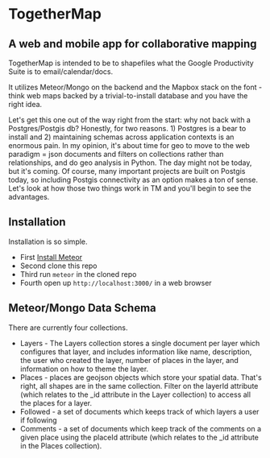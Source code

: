TogetherMap
===========

## A web and mobile app for collaborative mapping

TogetherMap is intended to be to shapefiles what the Google Productivity Suite is to email/calendar/docs.

It utilizes Meteor/Mongo on the backend and the Mapbox stack on the font - think web maps backed by a trivial-to-install database and you have the right idea.

Let's get this one out of the way right from the start: why not back with a Postgres/Postgis db?  Honestly, for two reasons.  1) Postgres is a bear to install and 2) maintaining schemas across application contexts is an enormous pain.  In my opinion, it's about time for geo to move to the web paradigm = json documents and filters on collections rather than relationships, and do geo analysis in Python.  The day might not be today, but it's coming.  Of course, many important projects are built on Postgis today, so including Postgis connectivity as an option makes a ton of sense.  Let's look at how those two things work in TM and you'll begin to see the advantages.

## Installation

Installation is so simple. 

* First [Install Meteor](https://www.meteor.com/install)
* Second clone this repo
* Third run `meteor` in the cloned repo
* Fourth open up `http://localhost:3000/` in a web browser

## Meteor/Mongo Data Schema

There are currently four collections.

* Layers -   The Layers collection stores a single document per layer which configures that layer, and includes information like name, description, the user who created the layer, number of places in the layer, and information on how to theme the layer.
* Places - places are geojson objects which store your spatial data.  That's right, all shapes are in the same collection.  Filter on the layerId attribute (which relates to the _id attribute in the Layer collection) to access all the places for a layer.
* Followed - a set of documents which keeps track of which layers a user if following
* Comments - a set of documents which keep track of the comments on a given place using the placeId attribute (which relates to the _id attribute in the Places collection).
